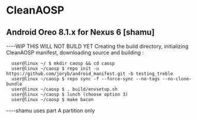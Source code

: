 # CleanAOSP 
  ## Android Oreo 8.1.x for Nexus 6 [shamu] 
----WIP THIS WILL NOT BUILD YET
Creating the build directory, initializing CleanAOSP manifest, downloading source and building :

      user@linux ~/ $ mkdir caosp && cd caosp                      
      user@linux ~/caosp $ repo init -u https://github.com/joryb/android_manifest.git -b testing_treble
      user@linux ~/caosp $ repo sync -f --force-sync --no-tags --no-clone-bundle
      user@linux ~/caosp $ . build/envsetup.sh
      user@linux ~/caosp $ lunch (choose option 3)
      user@linux ~/caosp $ make bacon

----shamu uses part A partition only
